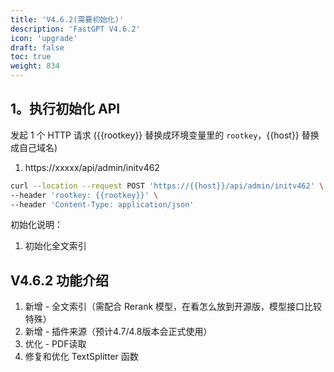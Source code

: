 ```yaml
---
title: 'V4.6.2(需要初始化)'
description: 'FastGPT V4.6.2'
icon: 'upgrade'
draft: false
toc: true
weight: 834
---
```


## 1。执行初始化 API

发起 1 个 HTTP 请求 ({{rootkey}} 替换成环境变量里的 `rootkey`，{{host}} 替换成自己域名)

1. https://xxxxx/api/admin/initv462

```bash
curl --location --request POST 'https://{{host}}/api/admin/initv462' \
--header 'rootkey: {{rootkey}}' \
--header 'Content-Type: application/json'
```

初始化说明：
1. 初始化全文索引

## V4.6.2 功能介绍

1. 新增 - 全文索引（需配合 Rerank 模型，在看怎么放到开源版，模型接口比较特殊）
2. 新增 - 插件来源（预计4.7/4.8版本会正式使用）
3. 优化 - PDF读取
4. 修复和优化 TextSplitter 函数
